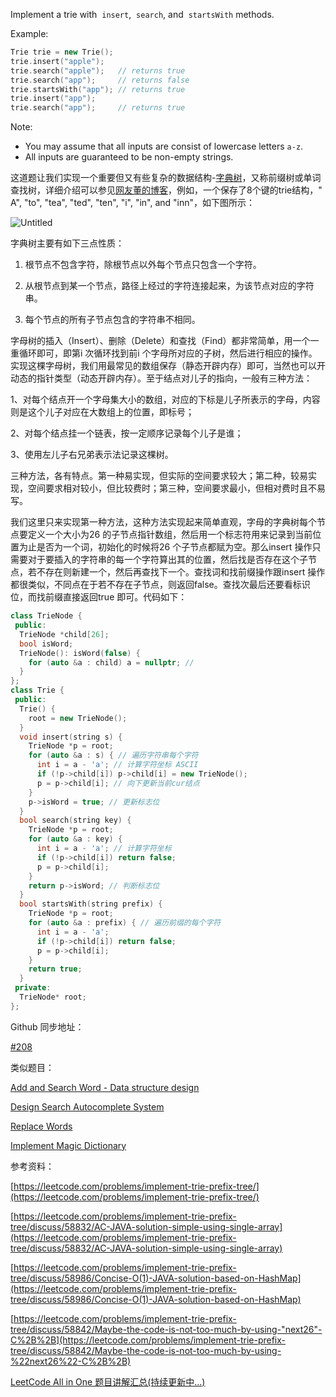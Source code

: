 Implement a trie with  `insert`,  `search`, and  `startsWith` methods.

Example:

```cpp
Trie trie = new Trie();
trie.insert("apple");
trie.search("apple");   // returns true
trie.search("app");     // returns false
trie.startsWith("app"); // returns true
trie.insert("app");   
trie.search("app");     // returns true
```

Note:

- You may assume that all inputs are consist of lowercase letters `a-z`.
- All inputs are guaranteed to be non-empty strings.

这道题让我们实现一个重要但又有些复杂的数据结构-[字典树](http://zh.wikipedia.org/wiki/Trie)，又称前缀树或单词查找树，详细介绍可以参见[网友董的博客](http://dongxicheng.org/structure/trietree/)，例如，一个保存了8个键的trie结构，" A", "to", "tea", "ted", "ten", "i", "in", and "inn"，如下图所示：

![Untitled](https://prod-files-secure.s3.us-west-2.amazonaws.com/bfd53194-dc1b-48fe-b468-4b8f0627c3d5/ff9fc0e0-7d96-494e-83ed-41f796eeec6b/Untitled.png)

字典树主要有如下三点性质：

1. 根节点不包含字符，除根节点以外每个节点只包含一个字符。
    
2. 从根节点到某一个节点，路径上经过的字符连接起来，为该节点对应的字符串。
    
3. 每个节点的所有子节点包含的字符串不相同。
    

字母树的插入（Insert）、删除（Delete）和查找（Find）都非常简单，用一个一重循环即可，即第i 次循环找到前i 个字母所对应的子树，然后进行相应的操作。实现这棵字母树，我们用最常见的数组保存（静态开辟内存）即可，当然也可以开动态的指针类型（动态开辟内存）。至于结点对儿子的指向，一般有三种方法：

1、对每个结点开一个字母集大小的数组，对应的下标是儿子所表示的字母，内容则是这个儿子对应在大数组上的位置，即标号；

2、对每个结点挂一个链表，按一定顺序记录每个儿子是谁；

3、使用左儿子右兄弟表示法记录这棵树。

三种方法，各有特点。第一种易实现，但实际的空间要求较大；第二种，较易实现，空间要求相对较小，但比较费时；第三种，空间要求最小，但相对费时且不易写。

我们这里只来实现第一种方法，这种方法实现起来简单直观，字母的字典树每个节点要定义一个大小为26 的子节点指针数组，然后用一个标志符用来记录到当前位置为止是否为一个词，初始化的时候将26 个子节点都赋为空。那么insert 操作只需要对于要插入的字符串的每一个字符算出其的位置，然后找是否存在这个子节点，若不存在则新建一个，然后再查找下一个。查找词和找前缀操作跟insert 操作都很类似，不同点在于若不存在子节点，则返回false。查找次最后还要看标识位，而找前缀直接返回true 即可。代码如下：

```cpp
class TrieNode {
 public:
  TrieNode *child[26];
  bool isWord;
  TrieNode(): isWord(false) {
    for (auto &a : child) a = nullptr; // 
  }
};
class Trie {
 public:
  Trie() {
    root = new TrieNode();
  }
  void insert(string s) {
    TrieNode *p = root;
    for (auto &a : s) { // 遍历字符串每个字符
      int i = a - 'a'; // 计算字符坐标 ASCII
      if (!p->child[i]) p->child[i] = new TrieNode();
      p = p->child[i]; // 向下更新当前cur结点
    }
    p->isWord = true; // 更新标志位
  }
  bool search(string key) {
    TrieNode *p = root;
    for (auto &a : key) {
      int i = a - 'a'; // 计算字符坐标
      if (!p->child[i]) return false;
      p = p->child[i];
    }
    return p->isWord; // 判断标志位
  }
  bool startsWith(string prefix) {
    TrieNode *p = root;
    for (auto &a : prefix) { // 遍历前缀的每个字符
      int i = a - 'a';
      if (!p->child[i]) return false;
      p = p->child[i];
    }
    return true;
  }
 private:
  TrieNode* root;
};
```

Github 同步地址：

[#208](https://github.com/grandyang/leetcode/issues/208)

类似题目：

[Add and Search Word - Data structure design](http://www.cnblogs.com/grandyang/p/4507286.html)

[Design Search Autocomplete System](http://www.cnblogs.com/grandyang/p/7897166.html)

[Replace Words](http://www.cnblogs.com/grandyang/p/7423420.html)

[Implement Magic Dictionary](http://www.cnblogs.com/grandyang/p/7612918.html)

参考资料：

[https://leetcode.com/problems/implement-trie-prefix-tree/](https://leetcode.com/problems/implement-trie-prefix-tree/)

[https://leetcode.com/problems/implement-trie-prefix-tree/discuss/58832/AC-JAVA-solution-simple-using-single-array](https://leetcode.com/problems/implement-trie-prefix-tree/discuss/58832/AC-JAVA-solution-simple-using-single-array)

[](https://leetcode.com/problems/implement-trie-prefix-tree/discuss/58986/Concise-O(1)-JAVA-solution-based-on-HashMap)[https://leetcode.com/problems/implement-trie-prefix-tree/discuss/58986/Concise-O(1)-JAVA-solution-based-on-HashMap](https://leetcode.com/problems/implement-trie-prefix-tree/discuss/58986/Concise-O(1)-JAVA-solution-based-on-HashMap)

[https://leetcode.com/problems/implement-trie-prefix-tree/discuss/58842/Maybe-the-code-is-not-too-much-by-using-"next26"-C%2B%2B](https://leetcode.com/problems/implement-trie-prefix-tree/discuss/58842/Maybe-the-code-is-not-too-much-by-using-%22next26%22-C%2B%2B)

[LeetCode All in One 题目讲解汇总(持续更新中...)](http://www.cnblogs.com/grandyang/p/4606334.html)
